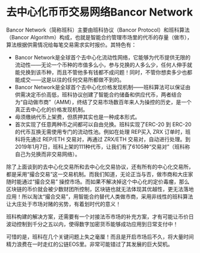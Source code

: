 # 去中心化币币交易网络Bancor Network

Bancor Network（简称班科）主要由班科协议（Bancor Protocol）和班科算法（Bancor Algorithm）构成，也就是智能合约管理市场里的代币的存量（做市），算法根据供需情况给每笔交易需求实时报价。其特色有：

* Bancor Network是全球首个去中心化流动性网络，它能够为代币提供无限的流动性——无论一个币种的市值多么小，参与兑换的人多么少，任何人伸手就能兑换到该币种，而且不管他多有钱都不成问题！同时，不管你想卖多少也都能成交——这是以往的任何交易所都做不到的。
* Bancor Network是全球首个去中心化价格发现机制——班科算法可以保证由供需决定币价高低，班科协议创建了智能合约储备和供应代币，两者结合为“自动做市商”（AMM），终结了交易市场数百年来人为操控的历史，是一个真正去中心化的价格发现机制。
* 毋须缴纳代币上架费，但质押其实也是一种成本形式。
* 首次实现了任意两种币之间都可以自由兑换。班科实现了ERC-20 到 ERC-20 的代币互换无需使用专门的流动性池。例如在处理 REP买入 ZRX 订单时，班科将先通过 REP/ETH 交易对，再通过 ZRX/ETH 交易对，自动进行处理。到2019年1月7日，班科上架的111种代币，让我们有了6105种“交易对”（班科称自己为兑换而非交易网络）。

除了上面谈到的去中心化交易所和去中心化交易协议，还有所有的中心化交易所，都是采用“撮合交易”这一交易机制。而我们知道，无论正当与否，做市商和大庄家随时能通过“撮合交易” 操控市场。而如果不解决掉这个中心化的定价毒瘤，那么区块链的币价就会被少数财团所控制，区块链也就无法体现其优越性，更无法落地应用！所以淘汰“撮合交易”，用智能合约替代人类做市商，采用非线性的班科算法让大庄处于市场对赌的劣势，有着划时代的意义！

班科构建的解决方案，还需要有一个对接法币市场的补充方案，才有可能让币价日波动控制到千分之五以内，使得数字加密货币能够成功应用到日常支付中！

可惜的是，班科在几个关键问题上失之毫厘！而且是开启市场后不久，将大量时间精力浪费在一时走红的公链EOS里。非常可能错过了其发展的巨大契机。

